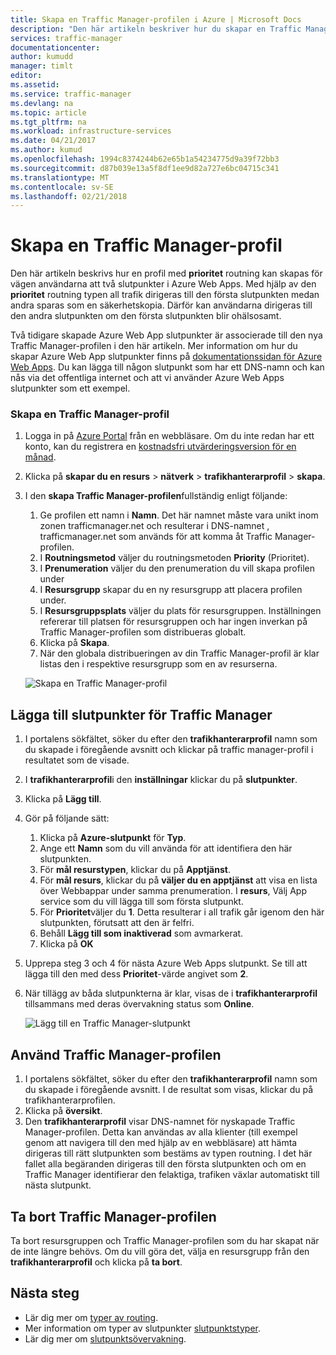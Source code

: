 ```yaml
---
title: Skapa en Traffic Manager-profilen i Azure | Microsoft Docs
description: "Den här artikeln beskriver hur du skapar en Traffic Manager-profil"
services: traffic-manager
documentationcenter: 
author: kumudd
manager: timlt
editor: 
ms.assetid: 
ms.service: traffic-manager
ms.devlang: na
ms.topic: article
ms.tgt_pltfrm: na
ms.workload: infrastructure-services
ms.date: 04/21/2017
ms.author: kumud
ms.openlocfilehash: 1994c8374244b62e65b1a54234775d9a39f72bb3
ms.sourcegitcommit: d87b039e13a5f8df1ee9d82a727e6bc04715c341
ms.translationtype: MT
ms.contentlocale: sv-SE
ms.lasthandoff: 02/21/2018
---
```

# <a name="create-a-traffic-manager-profile"></a>Skapa en Traffic Manager-profil

Den här artikeln beskrivs hur en profil med **prioritet** routning kan skapas för vägen användarna att två slutpunkter i Azure Web Apps. Med hjälp av den **prioritet** routning typen all trafik dirigeras till den första slutpunkten medan andra sparas som en säkerhetskopia. Därför kan användarna dirigeras till den andra slutpunkten om den första slutpunkten blir ohälsosamt.

Två tidigare skapade Azure Web App slutpunkter är associerade till den nya Traffic Manager-profilen i den här artikeln. Mer information om hur du skapar Azure Web App slutpunkter finns på [dokumentationssidan för Azure Web Apps](https://docs.microsoft.com/azure/app-service/). Du kan lägga till någon slutpunkt som har ett DNS-namn och kan nås via det offentliga internet och att vi använder Azure Web Apps slutpunkter som ett exempel.

### <a name="create-a-traffic-manager-profile"></a>Skapa en Traffic Manager-profil
1. Logga in på [Azure Portal](http://portal.azure.com) från en webbläsare. Om du inte redan har ett konto, kan du registrera en [kostnadsfri utvärderingsversion för en månad](https://azure.microsoft.com/free/). 
2. Klicka på **skapar du en resurs** > **nätverk** > **trafikhanterarprofil** > **skapa**.
4. I den **skapa Traffic Manager-profilen**fullständig enligt följande:
    1. Ge profilen ett namn i **Namn**. Det här namnet måste vara unikt inom zonen trafficmanager.net och resulterar i DNS-namnet <name>, trafficmanager.net som används för att komma åt Traffic Manager-profilen.
    2. I **Routningsmetod** väljer du routningsmetoden **Priority** (Prioritet).
    3. I **Prenumeration** väljer du den prenumeration du vill skapa profilen under
    4. I **Resursgrupp** skapar du en ny resursgrupp att placera profilen under.
    5. I **Resursgruppsplats** väljer du plats för resursgruppen. Inställningen refererar till platsen för resursgruppen och har ingen inverkan på Traffic Manager-profilen som distribueras globalt.
    6. Klicka på **Skapa**.
    7. När den globala distribueringen av din Traffic Manager-profil är klar listas den i respektive resursgrupp som en av resurserna.

    ![Skapa en Traffic Manager-profil](./media/traffic-manager-create-profile/Create-traffic-manager-profile.png)

## <a name="add-traffic-manager-endpoints"></a>Lägga till slutpunkter för Traffic Manager

1. I portalens sökfältet, söker du efter den **trafikhanterarprofil** namn som du skapade i föregående avsnitt och klickar på traffic manager-profil i resultatet som de visade.
2. I **trafikhanterarprofil**i den **inställningar** klickar du på **slutpunkter**.
3. Klicka på **Lägg till**.
4. Gör på följande sätt:
    1. Klicka på **Azure-slutpunkt** för **Typ**.
    2. Ange ett **Namn** som du vill använda för att identifiera den här slutpunkten.
    3. För **mål resurstypen**, klickar du på **Apptjänst**.
    4. För **mål resurs**, klickar du på **väljer du en apptjänst** att visa en lista över Webbappar under samma prenumeration. I **resurs**, Välj App service som du vill lägga till som första slutpunkt.
    5. För **Prioritet**väljer du **1**. Detta resulterar i all trafik går igenom den här slutpunkten, förutsatt att den är felfri.
    6. Behåll **Lägg till som inaktiverad** som avmarkerat.
    7. Klicka på **OK**
5.  Upprepa steg 3 och 4 för nästa Azure Web Apps slutpunkt. Se till att lägga till den med dess **Prioritet**-värde angivet som **2**.
6.  När tillägg av båda slutpunkterna är klar, visas de i **trafikhanterarprofil** tillsammans med deras övervakning status som **Online**.

    ![Lägg till en Traffic Manager-slutpunkt](./media/traffic-manager-create-profile/add-traffic-manager-endpoint.png)

## <a name="use-the-traffic-manager-profile"></a>Använd Traffic Manager-profilen
1.  I portalens sökfältet, söker du efter den **trafikhanterarprofil** namn som du skapade i föregående avsnitt. I de resultat som visas, klickar du på trafikhanterarprofilen.
2. Klicka på **översikt**.
3. Den **trafikhanterarprofil** visar DNS-namnet för nyskapade Traffic Manager-profilen. Detta kan användas av alla klienter (till exempel genom att navigera till den med hjälp av en webbläsare) att hämta dirigeras till rätt slutpunkten som bestäms av typen routning. I det här fallet alla begäranden dirigeras till den första slutpunkten och om en Traffic Manager identifierar den felaktiga, trafiken växlar automatiskt till nästa slutpunkt.

## <a name="delete-the-traffic-manager-profile"></a>Ta bort Traffic Manager-profilen
Ta bort resursgruppen och Traffic Manager-profilen som du har skapat när de inte längre behövs. Om du vill göra det, välja en resursgrupp från den **trafikhanterarprofil** och klicka på **ta bort**.

## <a name="next-steps"></a>Nästa steg

- Lär dig mer om [typer av routing](traffic-manager-routing-methods.md).
- Mer information om typer av slutpunkter [slutpunktstyper](traffic-manager-endpoint-types.md).
- Lär dig mer om [slutpunktsövervakning](traffic-manager-monitoring.md).



